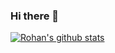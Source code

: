 ### Hi there 👋

<!--
**ArenaGrenade/ArenaGrenade** is a ✨ _special_ ✨ repository because its `README.md` (this file) appears on your GitHub profile.

Here are some ideas to get you started:

- 🔭 I’m currently working on ...
- 🌱 I’m currently learning ...
- 👯 I’m looking to collaborate on ...
- 🤔 I’m looking for help with ...
- 💬 Ask me about ...
- 📫 How to reach me: ...
- 😄 Pronouns: ...
- ⚡ Fun fact: ...
-->

[![Rohan's github stats](https://github-readme-stats.vercel.app/api?username=ArenaGrenade)](https://github.com/anuraghazra/github-readme-stats)
